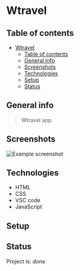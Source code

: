 # Wtravel
## Table of contents

- [Wtravel](#wtravel)
	- [Table of contents](#table-of-contents)
	- [General info](#general-info)
	- [Screenshots](#screenshots)
	- [Technologies](#technologies)
	- [Setup](#setup)
	- [Status](#status)


## General info

> Wtravel app 

## Screenshots

![Example screenshot](https://github.com/KrystynaMil/Wtravel/blob/main/img/homepage.jpg)

## Technologies

- HTML
- CSS
- VSC code
- JavaScript


## Setup





## Status

Project is: _done_



